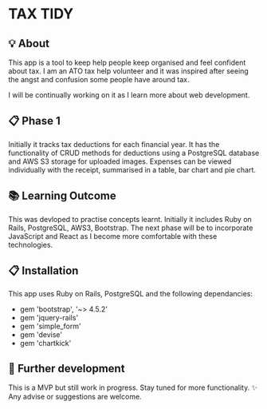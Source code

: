 # TAX TIDY

## :bulb: About 
This app is a tool to keep help people keep organised and feel confident about tax. I am an ATO tax help volunteer and it was inspired after seeing the angst and confusion some people have around tax. 

I will be continually working on it as I learn more about web development. 

## :clipboard: Phase 1

Initially it tracks tax deductions for each financial year. It has the functionality of CRUD methods for deductions using a PostgreSQL database and AWS S3 storage for uploaded images. Expenses can be viewed individually with the receipt, summarised in a table, bar chart and pie chart. 

## :books: Learning Outcome

This was devloped to practise concepts learnt. Initially it includes Ruby on Rails, PostgreSQL, AWS3, Bootstrap.
The next phase will be to incorporate JavaScript and React as I become more comfortable with these technologies.

## :clipboard: Installation

This app uses Ruby on Rails, PostgreSQL and the following dependancies:
- gem 'bootstrap', '~> 4.5.2'
- gem 'jquery-rails'
- gem 'simple_form'
- gem 'devise'
- gem 'chartkick'

## :construction: Further development

This is a MVP but still work in progress. Stay tuned for more functionality. :sparkles:
Any advise or suggestions are welcome.
